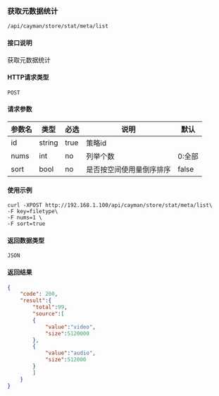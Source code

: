 ### 获取元数据统计
`/api/cayman/store/stat/meta/list`

#### 接口说明
获取元数据统计

#### HTTP请求类型
`POST`

#### 请求参数
|参数名|类型|必选|说明|默认|
|--|--|--|--|--|
|id|string|true|策略id||
|nums|int|no|列举个数|0:全部|
|sort|bool|no|是否按空间使用量倒序排序|false|

#### 使用示例
```
curl -XPOST http://192.168.1.100/api/cayman/store/stat/meta/list\
-F key=filetype\
-F nums=1 \
-F sort=true
```

#### 返回数据类型
`JSON`

#### 返回结果
```json
{
	"code":	200,
	"result":{
	    "total":99,
    	"source":[
	    {
	        "value":"video",
	        "size":5120000
	    },
	    {
	        "value":"audio",
	        "size":512000
	    }
    	]
    }
}
```